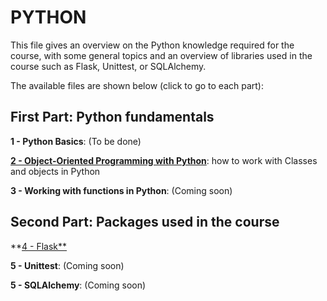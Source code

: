 # PYTHON

This file gives an overview on the Python knowledge required for the course, with some general topics and an overview of libraries used in the course such as Flask, Unittest, or SQLAlchemy.

The available files are shown below (click to go to each part):

## First Part: Python fundamentals
**1 - Python Basics**: (To be done)

**[2 - Object-Oriented Programming with Python](a-python/2-oop-with-python.md)**: how to work with Classes and objects in Python

**3 - Working with functions in Python**: (Coming soon)

## Second Part: Packages used in the course
**[4 - Flask**](a-python/4-flask.md)

**5 - Unittest**: (Coming soon)

**5 - SQLAlchemy**: (Coming soon)

